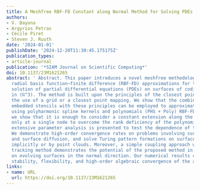 ```yaml
---
title: A Meshfree RBF-FD Constant along Normal Method for Solving PDEs on Surfaces
authors:
- V. Bayona
- Argyrios Petras
- Cécile Piret
- Steven J. Ruuth
date: '2024-01-01'
publishDate: '2024-12-20T11:30:45.175175Z'
publication_types:
- article-journal
publication: '*SIAM Journal on Scientific Computing*'
doi: 10.1137/23M1621265
abstract: ' Abstract. This paper introduces a novel meshfree methodology based on
  radial basis function–finite difference (RBF-FD) approximations for the numerical
  solution of partial differential equations (PDEs) on surfaces of codimension 1 embedded
  in (ℝ^3). The method is built upon the principles of the closest point method, without
  the use of a grid or a closest point mapping. We show that the combination of local
  embedded stencils with these principles can be employed to approximate surface derivatives
  using polyharmonic spline kernels and polynomials (PHS + Poly) RBF-FD. Specifically,
  we show that it is enough to consider a constant extension along the normal direction
  only at a single node to overcome the rank deficiency of the polynomial basis. An
  extensive parameter analysis is presented to test the dependence of the approach.
  We demonstrate high-order convergence rates on problems involving surface advection
  and surface diffusion, and solve Turing pattern formations on surfaces defined either
  implicitly or by point clouds. Moreover, a simple coupling approach with a particle
  tracking method demonstrates the potential of the proposed method in solving PDEs
  on evolving surfaces in the normal direction. Our numerical results confirm the
  stability, flexibility, and high-order algebraic convergence of the approach.'
links:
- name: URL
  url: https://doi.org/10.1137/23M1621265
---
```

